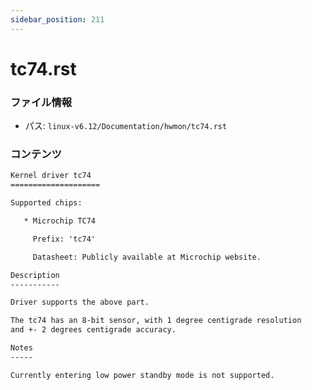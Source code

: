 ```yaml
---
sidebar_position: 211
---
```

# tc74.rst

### ファイル情報

- パス: `linux-v6.12/Documentation/hwmon/tc74.rst`

### コンテンツ

```rst
Kernel driver tc74
====================

Supported chips:

   * Microchip TC74

     Prefix: 'tc74'

     Datasheet: Publicly available at Microchip website.

Description
-----------

Driver supports the above part.

The tc74 has an 8-bit sensor, with 1 degree centigrade resolution
and +- 2 degrees centigrade accuracy.

Notes
-----

Currently entering low power standby mode is not supported.

```
